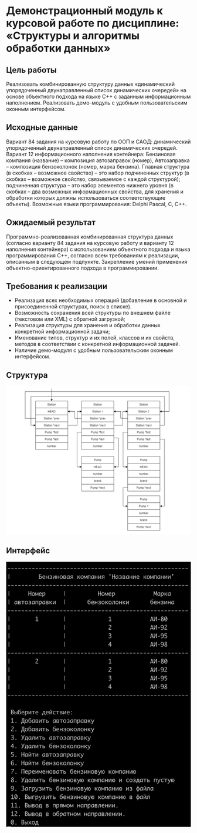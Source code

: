 # Демонстрационный модуль к курсовой работе по дисциплине: «Структуры и алгоритмы обработки данных»
## Цель работы
Реализовать комбинированную структуру данных «динамический упорядоченный двунаправленный список динамических очередей» на основе объектного подхода на языке C++ с заданным информационным наполнением. Реализовать демо-модуль с удобным пользовательским оконным интерфейсом.
## Исходные данные
Вариант 84 задания на курсовую работу по ООП и САОД: динамический упорядоченный двунаправленный список динамических очередей. 
Вариант 12 информационного наполнения контейнера: Бензиновая компания (название) – композиция автозаправок (номер), Автозаправка – композиция бензоколонок (номер, марка бензина). Главная структура (в скобках – возможное свойство) – это набор подчиненных структур (в скобках – возможное свойство, связываемое с каждой структурой); подчиненная структура – это набор элементов нижнего уровня (в скобках – два возможных информационных свойства, для хранения и обработки которых должны использоваться соответствующие объекты). 
Возможные языки программирования: Delphi Pascal, C, C++.
## Ожидаемый результат
Программно-реализованная комбинированная структура данных (согласно варианту 84 задания на курсовую работу и варианту 12 наполнения контейнера) с использованием объектного подхода и языка программирования C++, согласно всем требованиям к реализации, описанным в следующем подпункте.
Закрепление умений применения объектно-ориентированного подхода в программировании. 
## Требования к реализации
- Реализация всех необходимых операций (добавление в основной и присоединенной структурах, поиск в списке).
- Возможность сохранения всей структуры по внешнем файле (текстовом или XML) с обратной загрузкой;
- Реализация структуры для хранения и обработки данных конкретной информационной задачи;
- Именование типов, структур и их полей, классов и их свойств, методов в соответствии с конкретной информационной задачей.
- Наличие демо-модуля с удобным пользовательским оконным интерфейсом.
## Структура
![Взаимодействие классов](https://github.com/pshandy/Coursework-2nd-year/raw/master/demo/Structure.png)
## Интерфейс
![Пользовательский интерфейс](https://github.com/pshandy/Coursework-2nd-year/raw/master/demo/Interface.png)
